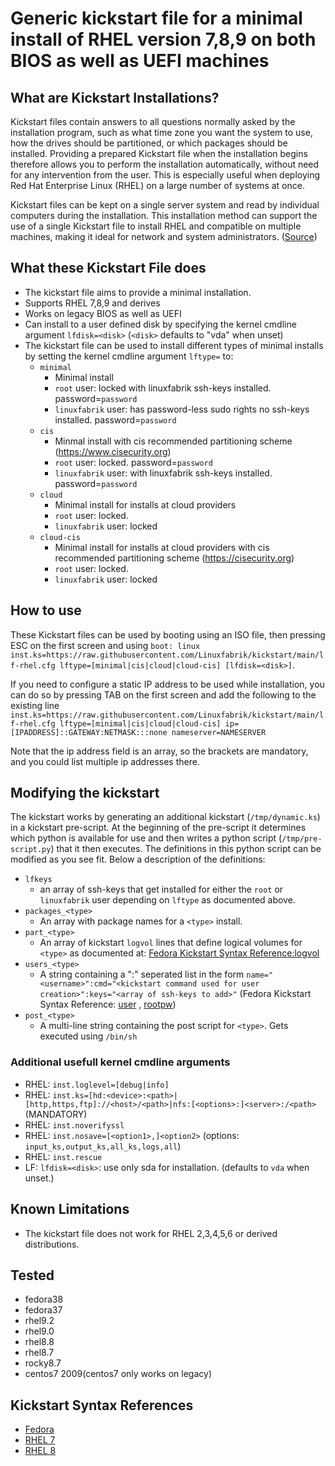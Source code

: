 # Generic kickstart file for a minimal install of RHEL version 7,8,9 on both BIOS as well as UEFI machines

## What are Kickstart Installations?

Kickstart files contain answers to all questions normally asked by the installation program, such as what time zone you want the system to use, how the drives should be partitioned, or which packages should be installed. Providing a prepared Kickstart file when the installation begins therefore allows you to perform the installation automatically, without need for any intervention from the user. This is especially useful when deploying Red Hat Enterprise Linux (RHEL) on a large number of systems at once.

Kickstart files can be kept on a single server system and read by individual computers during the installation. This installation method can support the use of a single Kickstart file to install RHEL and compatible on multiple machines, making it ideal for network and system administrators. ([Source](https://access.redhat.com/documentation/en-us/red_hat_enterprise_linux/7/html/installation_guide/chap-kickstart-installations))


## What these Kickstart File does

* The kickstart file aims to provide a minimal installation.
* Supports RHEL 7,8,9 and derives
* Works on legacy BIOS as well as UEFI
* Can install to a user defined disk by specifying the kernel cmdline argument `lfdisk=<disk>` (`<disk>` defaults to "vda" when unset)
* The kickstart file can be used to install different types of minimal installs by setting the kernel cmdline argument `lftype=` to:
    * `minimal`
        * Minimal install 
        * `root` user: locked with linuxfabrik ssh-keys installed. password=`password`
        * `linuxfabrik` user: has password-less sudo rights no ssh-keys installed. password=`password`
    * `cis`
        * Minmal install with cis recommended partitioning scheme (https://www.cisecurity.org)
        * `root` user: locked. password=`password`
        * `linuxfabrik` user: with linuxfabrik ssh-keys installed. password=`password`
    * `cloud`
        * Minimal install for installs at cloud providers
        * `root` user: locked.
        * `linuxfabrik` user: locked
    * `cloud-cis`
        * Minimal install for installs at cloud providers with cis recommended partitioning scheme (https://cisecurity.org)
        * `root` user: locked.
        * `linuxfabrik` user: locked


## How to use

These Kickstart files can be used by booting using an ISO file, then pressing ESC on the first screen and using `boot: linux inst.ks=https://raw.githubusercontent.com/Linuxfabrik/kickstart/main/lf-rhel.cfg lftype=[minimal|cis|cloud|cloud-cis] [lfdisk=<disk>]`.

If you need to configure a static IP address to be used while installation, you can do so by pressing TAB on the first screen and add the following to the existing line `inst.ks=https://raw.githubusercontent.com/Linuxfabrik/kickstart/main/lf-rhel.cfg lftype=[minimal|cis|cloud|cloud-cis] ip=[IPADDRESS]::GATEWAY:NETMASK:::none nameserver=NAMESERVER`

Note that the ip address field is an array, so the brackets are mandatory, and you could list multiple ip addresses there.

## Modifying the kickstart

The kickstart works by generating an additional kickstart (`/tmp/dynamic.ks`) in a kickstart pre-script. At the beginning of the pre-script it determines which python is available for use and then writes a python script (`/tmp/pre-script.py`) that it then executes. The definitions in this python script can be modified as you see fit. Below a description of the definitions:
* `lfkeys`
    * an array of ssh-keys that get installed for either the `root` or `linuxfabrik` user depending on `lftype` as documented above.
* `packages_<type>`
    * An array with package names for a `<type>` install.
* `part_<type>`
    * An array of kickstart `logvol` lines that define logical volumes for `<type>` as documented at: [Fedora Kickstart Syntax Reference:logvol](https://docs.fedoraproject.org/en-US/fedora/f36/install-guide/appendixes/Kickstart_Syntax_Reference/#sect-kickstart-commands-logvol)
* `users_<type>`
    * A string containing a ":" seperated list in the form `name="<username>":cmd="<kickstart command used for user creation>":keys="<array of ssh-keys to add>"` (Fedora Kickstart Syntax Reference: [user](https://docs.fedoraproject.org/en-US/fedora/f36/install-guide/appendixes/Kickstart_Syntax_Reference/#sect-kickstart-commands-user) , [rootpw](https://docs.fedoraproject.org/en-US/fedora/f36/install-guide/appendixes/Kickstart_Syntax_Reference/#sect-kickstart-commands-rootpw))
* `post_<type>`
    * A multi-line string containing the post script for `<type>`. Gets executed using `/bin/sh`

### Additional usefull kernel cmdline arguments

* RHEL: `inst.loglevel=[debug|info]`
* RHEL: `inst.ks=[hd:<device>:<path>|[http,https,ftp]://<host>/<path>|nfs:[<options>:]<server>:/<path>` (MANDATORY)
* RHEL: `inst.noverifyssl`
* RHEL: `inst.nosave=[<option1>,]<option2>` (options: `input_ks,output_ks,all_ks,logs,all`)
* RHEL: `inst.rescue`
* LF: `lfdisk=<disk>`: use only sda for installation. (defaults to `vda` when unset.)

## Known Limitations

* The kickstart file does not work for RHEL 2,3,4,5,6 or derived distributions.

## Tested

* fedora38
* fedora37
* rhel9.2
* rhel9.0
* rhel8.8
* rhel8.7
* rocky8.7
* centos7 2009(centos7 only works on legacy)

## Kickstart Syntax References
* [Fedora](https://docs.fedoraproject.org/en-US/fedora/f34/install-guide/appendixes/Kickstart_Syntax_Reference/#sect-kickstart-commands-bootloader)
* [RHEL 7](https://access.redhat.com/documentation/en-us/red_hat_enterprise_linux/7/html/installation_guide/sect-kickstart-syntax)
* [RHEL 8](https://access.redhat.com/documentation/en-us/red_hat_enterprise_linux/8/html/performing_an_advanced_rhel_installation/kickstart-commands-and-options-reference_installing-rhel-as-an-experienced-user)
